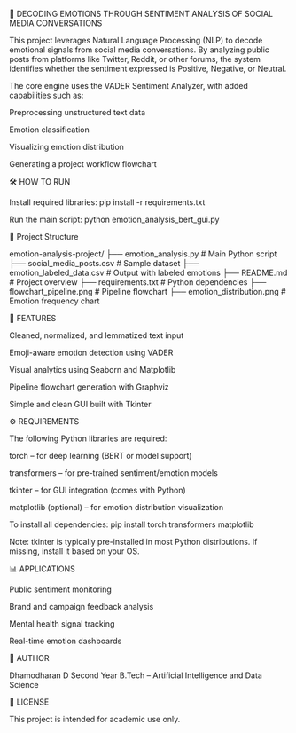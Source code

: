 🚀 DECODING EMOTIONS THROUGH SENTIMENT ANALYSIS OF SOCIAL MEDIA CONVERSATIONS

This project leverages Natural Language Processing (NLP) to decode emotional signals from social media conversations. By analyzing public posts from platforms like Twitter, Reddit, or other forums, the system identifies whether the sentiment expressed is Positive, Negative, or Neutral.

The core engine uses the VADER Sentiment Analyzer, with added capabilities such as:

Preprocessing unstructured text data

Emotion classification

Visualizing emotion distribution

Generating a project workflow flowchart

🛠️ HOW TO RUN

Install required libraries: pip install -r requirements.txt

Run the main script: python emotion_analysis_bert_gui.py

📁 Project Structure

emotion-analysis-project/ ├── emotion_analysis.py # Main Python script ├── social_media_posts.csv # Sample dataset ├── emotion_labeled_data.csv # Output with labeled emotions ├── README.md # Project overview ├── requirements.txt # Python dependencies ├── flowchart_pipeline.png # Pipeline flowchart ├── emotion_distribution.png # Emotion frequency chart

📌 FEATURES

Cleaned, normalized, and lemmatized text input

Emoji-aware emotion detection using VADER

Visual analytics using Seaborn and Matplotlib

Pipeline flowchart generation with Graphviz

Simple and clean GUI built with Tkinter

⚙️ REQUIREMENTS

The following Python libraries are required:

torch – for deep learning (BERT or model support)

transformers – for pre-trained sentiment/emotion models

tkinter – for GUI integration (comes with Python)

matplotlib (optional) – for emotion distribution visualization

To install all dependencies: pip install torch transformers matplotlib

Note: tkinter is typically pre-installed in most Python distributions. If missing, install it based on your OS.

📊 APPLICATIONS

Public sentiment monitoring

Brand and campaign feedback analysis

Mental health signal tracking

Real-time emotion dashboards

👤 AUTHOR

Dhamodharan D Second Year B.Tech – Artificial Intelligence and Data Science

📄 LICENSE

This project is intended for academic use only.
